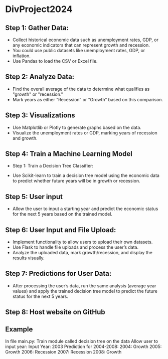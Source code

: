 # DivProject2024

Step 1: Gather Data:
---------------------
- Collect historical economic data such as unemployment rates, GDP, or any economic indicators that can represent growth and recession.
- You could use public datasets like unemployment rates, GDP, or inflation.
- Use Pandas to load the CSV or Excel file.


Step 2: Analyze Data:
---------------------

- Find the overall average of the data to determine what qualifies as "growth" or "recession."
- Mark years as either “Recession” or “Growth” based on this comparison.

Step 3: Visualizations
---------------------
- Use Matplotlib or Plotly to generate graphs based on the data.
- Visualize the unemployment rates or GDP, marking years of recession and growth.

Step 4: Train a Machine Learning Model
---------------------

- Step 1: Train a Decision Tree Classifier:

- Use Scikit-learn to train a decision tree model using the economic data to predict whether future years will be in growth or recession.

Step 5: User input
---------------------

- Allow the user to input a starting year and predict the economic status for the next 5 years based on the trained model.

Step 6: User Input and File Upload:
---------------------

- Implement functionality to allow users to upload their own datasets.
- Use Flask to handle file uploads and process the user’s data.
- Analyze the uploaded data, mark growth/recession, and display the results visually.

Step 7: Predictions for User Data:
---------------------
- After processing the user’s data, run the same analysis (average year values) and apply the trained decision tree model to predict the future status for the next 5 years.

Step 8: Host website on GitHub
---------------------

Example
--------
In file main.py:
Train module called decision tree  on the data
Allow user to input year:
Input Year: 2003
Prediction for 2004-2008: 
2004: Growth
2005: Growth
2006: Recession
2007: Recession
2008: Growth
